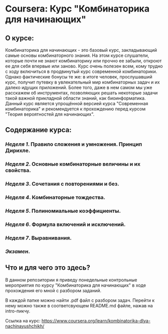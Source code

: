 # Coursera: Курс "Комбинаторика для начинающих"

## О курсе:
Комбинаторика для начинающих - это базовый курс, закладывающий самые основы комбинаторного знания.  На этом курсе слушатели, которые почти не знают комбинаторику или прочно ее забыли, откроют ее для себя впервые или заново. Курс очень полезен всем, кому трудно с ходу включиться в продвинутый курс современной комбинаторики. Однако фактические бонусы те же: в итоге человек, прослушавший курс, получит путевку в увлекательный мир комбинаторных задач и их далеко идущих приложений. Более того, даже в нем самом мы уже расскажем об инструментах, позволяющих решать некоторые задачи такой важной прикладной области знаний, как биоинформатика.  Данный курс является упрощённой версией курса "Современная комбинаторика" и рекомендуется к прохождению перед курсом "Теория вероятностей для начинающих".

## Содержание курса:

### _Неделя 1_. Правило сложения и умножения. Принцип Дирихле.
### _Неделя 2_. Основные комбинаторные величины и их свойства.
### _Неделя 3_. Сочетания с повторениями и без.
### _Неделя 4_. Комбинаторные тождества.
### _Неделя 5_. Полиномиальные коэффициенты.
### _Неделя 6_. Формула включений и исключений.
### _Неделя 7_. Выравнивания.
### **_Экзамен_**.

## Что и для чего это здесь?
В данном репозитории я приведу понедельные контрольные мероприятия по курсу "Комбинаторика для начинающих" в ходе прохождения его мной с разбором заданий.

В каждой папке можно найти .pdf файл с разбором задач. Перейти к нему можно также в соответсвующем README.md файле, нажав на intro-пикчу.


Ссылка на курс: https://www.coursera.org/learn/kombinatorika-dlya-nachinayushchikh/
